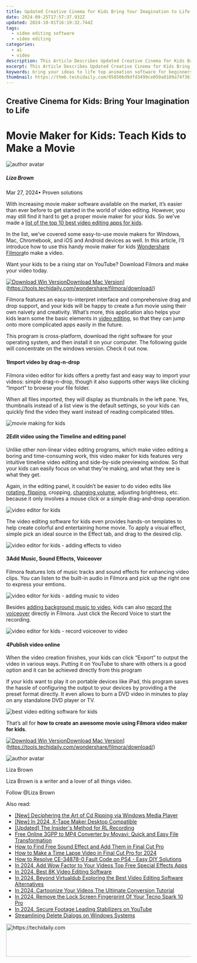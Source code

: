 ```yaml
---
title: Updated Creative Cinema for Kids Bring Your Imagination to Life
date: 2024-09-25T17:57:37.932Z
updated: 2024-10-01T16:19:32.744Z
tags: 
  - video editing software
  - video editing
categories: 
  - ai
  - video
description: This Article Describes Updated Creative Cinema for Kids Bring Your Imagination to Life
excerpt: This Article Describes Updated Creative Cinema for Kids Bring Your Imagination to Life
keywords: bring your ideas to life top animation software for beginners and pros,bring your ideas to life best 3d animation apps for mobile free,creative cinema for kids bring your imagination to life,get animated top 7 drawing software for bringing your ideas to life,bring your videos to life best dvd creation software for beginners,mavericks video creator bringing your vision to life,creative cinema for kids learn to make your own movies
thumbnail: https://thmb.techidaily.com/058506d9dfd3499ce050a0189a74f361c7f5cd9f1ab1cb47d3f2f93a3bce610c.jpg
---
```


## Creative Cinema for Kids: Bring Your Imagination to Life

# Movie Maker for Kids: Teach Kids to Make a Movie

![author avatar](https://lh5.googleusercontent.com/-AIMmjowaFs4/AAAAAAAAAAI/AAAAAAAAABc/Y5UmwDaI7HU/s250-c-k/photo.jpg)

##### Liza Brown

 Mar 27, 2024• Proven solutions

With increasing movie maker software available on the market, it’s easier than ever before to get started in the world of video editing. However, you may still find it hard to get a proper movie maker for your kids. So we’ve made a [list of the top 10 best video editing apps for kids](https://tools.techidaily.com/wondershare/filmora/download/).

In the list, we’ve covered some easy-to-use movie makers for Windows, Mac, Chromebook, and iOS and Android devices as well. In this article, I’ll introduce how to use this handy movie maker for kids [Wondershare Filmora](https://tools.techidaily.com/wondershare/filmora/download/)to make a video.

Want your kids to be a rising star on YouTube? Download Filmora and make your video today.

[![Download Win Version](https://images.wondershare.com/filmora/guide/download-btn-win.jpg)](https://tools.techidaily.com/wondershare/filmora/download/)[Download Mac Version](https://images.wondershare.com/filmora/guide/download-btn-mac.jpg)](https://tools.techidaily.com/wondershare/filmora/download/)

Filmora features an easy-to-interpret interface and comprehensive drag and drop support, and your kids will be happy to create a fun movie using their own naivety and creativity. What’s more, this application also helps your kids learn some the basic elements in [video editing](https://tools.techidaily.com/wondershare/filmora/download/), so that they can jump onto more complicated apps easily in the future.

This program is cross-platform, download the right software for your operating system, and then install it on your computer. The following guide will concentrate on the windows version. Check it out now.

#### 1Import video by drag-n-drop

Filmora video editor for kids offers a pretty fast and easy way to import your videos: simple drag-n-drop, though it also supports other ways like clicking “Import” to browse your file folder.

When all files imported, they will display as thumbnails in the left pane. Yes, thumbnails instead of a list view is the default settings, so your kids can quickly find the video they want instead of reading complicated titles.

![movie making for kids](https://images.wondershare.com/filmora/article-images/video-editor-main-interface-1.jpg)

#### 2Edit video using the Timeline and editing panel

Unlike other non-linear video editing programs, which make video editing a boring and time-consuming work, this video maker for kids features very intuitive timeline video editing and side-by-side previewing window. So that your kids can easily focus on what they're making, and what they see is what they get.

Again, in the editing panel, it couldn’t be easier to do video edits like [rotating, flipping,](https://tools.techidaily.com/wondershare/filmora/download/) cropping, [changing volume](https://tools.techidaily.com/wondershare/filmora/download/), adjusting brightness, etc. because it only involves a mouse click or a simple drag-and-drop operation.

![video editor for kids](https://images.wondershare.com/filmora/article-images/edit-videos-for-kids.jpg)

The video editing software for kids even provides hands-on templates to help create colorful and entertaining home movie. To apply a visual effect, simple pick an ideal source in the Effect tab, and drag to the desired clip.

![video editor for kids - adding effects to video](https://images.wondershare.com/filmora/article-images/apply-face-off-effects-to-change-face.jpg)

#### 3Add Music, Sound Effects, Voiceover

Filmora features lots of music tracks and sound effects for enhancing video clips. You can listen to the built-in audio in Filmora and pick up the right one to express your emtions.

![video editor for kids - adding music to video](https://images.wondershare.com/filmora/article-images/filmora9-audio-library.jpg)

Besides [adding background music to video](https://tools.techidaily.com/wondershare/filmora/download/), kids can also [record the voiceover](https://tools.techidaily.com/wondershare/filmora/download/) directly in Filmora. Just click the Record Voice to start the recording.

![video editor for kids - record voiceover  to video](https://images.wondershare.com/filmora/article-images/record-voiceover-filmora9.jpg)

#### 4Publish video online

When the video creation finishes, your kids can click “Export” to output the video in various ways. Putting it on YouTube to share with others is a good option and it can be achieved directly from this program

If your kids want to play it on portable devices like iPad, this program saves the hassle of configuring the output to your devices by providing a the preset format directly. It even allows to burn a DVD video in minutes to play on any standalone DVD player or TV.

![best video editing software for kids](https://images.wondershare.com/filmora/article-images/export-output.jpg)

That’s all for   **how to create an awesome movie using Filmora video maker for kids**.

[![Download Win Version](https://images.wondershare.com/filmora/guide/download-btn-win.jpg)](https://tools.techidaily.com/wondershare/filmora/download/)[Download Mac Version](https://images.wondershare.com/filmora/guide/download-btn-mac.jpg)](https://tools.techidaily.com/wondershare/filmora/download/)

![author avatar](https://lh5.googleusercontent.com/-AIMmjowaFs4/AAAAAAAAAAI/AAAAAAAAABc/Y5UmwDaI7HU/s250-c-k/photo.jpg)

Liza Brown

Liza Brown is a writer and a lover of all things video.

Follow @Liza Brown

<ins class="adsbygoogle"
      style="display:block"
      data-ad-client="ca-pub-7571918770474297"
      data-ad-slot="8358498916"
      data-ad-format="auto"
      data-full-width-responsive="true"></ins>

<span class="atpl-alsoreadstyle">Also read:</span>
<div><ul>
<li><a href="https://fox-boxes.techidaily.com/new-deciphering-the-art-of-cd-ripping-via-windows-media-player/"><u>[New] Deciphering the Art of Cd Ripping via Windows Media Player</u></a></li>
<li><a href="https://screen-capture.techidaily.com/new-in-2024-x-tape-maker-desktop-compatible/"><u>[New] In 2024, X-Tape Maker Desktop Compatible</u></a></li>
<li><a href="https://on-screen-recording.techidaily.com/updated-the-insiders-method-for-rl-recording/"><u>[Updated] The Insider's Method for RL Recording</u></a></li>
<li><a href="https://techtrends.techidaily.com/free-online-3gpp-to-mp4-converter-by-movavi-quick-and-easy-file-transformation/"><u>Free Online 3GPP to MP4 Converter by Movavi: Quick and Easy File Transformation</u></a></li>
<li><a href="https://ai-vdieo-software.techidaily.com/how-to-find-free-sound-effect-and-add-them-in-final-cut-pro/"><u>How to Find Free Sound Effect and Add Them in Final Cut Pro</u></a></li>
<li><a href="https://ai-vdieo-software.techidaily.com/how-to-make-a-time-lapse-video-in-final-cut-pro-for-2024/"><u>How to Make a Time Lapse Video in Final Cut Pro for 2024</u></a></li>
<li><a href="https://common-error.techidaily.com/how-to-resolve-ce-34878-0-fault-code-on-ps4-easy-diy-solutions/"><u>How to Resolve CE-34878-0 Fault Code on PS4 - Easy DIY Solutions</u></a></li>
<li><a href="https://ai-vdieo-software.techidaily.com/in-2024-add-wow-factor-to-your-videos-top-free-special-effects-apps/"><u>In 2024, Add Wow Factor to Your Videos Top Free Special Effects Apps</u></a></li>
<li><a href="https://ai-vdieo-software.techidaily.com/in-2024-best-8k-video-editing-software/"><u>In 2024, Best 8K Video Editing Software</u></a></li>
<li><a href="https://ai-vdieo-software.techidaily.com/in-2024-beyond-virtualdub-exploring-the-best-video-editing-software-alternatives/"><u>In 2024, Beyond Virtualdub Exploring the Best Video Editing Software Alternatives</u></a></li>
<li><a href="https://ai-vdieo-software.techidaily.com/in-2024-cartoonize-your-videos-the-ultimate-conversion-tutorial/"><u>In 2024, Cartoonize Your Videos The Ultimate Conversion Tutorial</u></a></li>
<li><a href="https://unlock-android.techidaily.com/in-2024-remove-the-lock-screen-fingerprint-of-your-tecno-spark-10-pro-by-drfone-android/"><u>In 2024, Remove the Lock Screen Fingerprint Of Your Tecno Spark 10 Pro</u></a></li>
<li><a href="https://youtube-data.techidaily.com/24-secure-footage-leading-stabilizers-on-youtube/"><u>In 2024, Secure Footage Leading Stabilizers on YouTube</u></a></li>
<li><a href="https://win11-tips.techidaily.com/streamlining-delete-dialogs-on-windows-systems/"><u>Streamlining Delete Dialogs on Windows Systems</u></a></li>
</ul></div>

<!-- affiliate ads begin -->
<a href="https://unicoeye.pxf.io/c/5597632/2134246/18498" target="_top" id="2134246">
  <img src="//a.impactradius-go.com/display-ad/18498-2134246" border="0" alt="https://techidaily.com" width="728" height="90"/>
</a>
<img height="0" width="0" src="https://unicoeye.pxf.io/i/5597632/2134246/18498" style="position:absolute;visibility:hidden;" border="0" />
<!-- affiliate ads end -->

